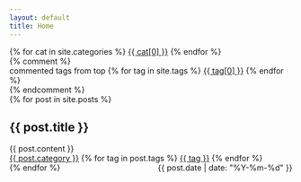 ```yaml
---
layout: default
title: Home
---
```

<div class="header categories">
    <div>
    {% for cat in site.categories %}
        <a class="topic-category" href="#0">{{ cat[0] }}</a>
    {% endfor %}
    </div>
    {% comment %}
    <div>
    commented tags from top
    {% for tag in site.tags %}
        <a class="topic-tag" href="#0">{{ tag[0] }}</a>
    {% endfor %}
    </div>
    {% endcomment %}
</div>
<div class="posts">
  {% for post in site.posts %}
    <article id="{{ post.title | slugify }}" class="post {% for tag in  post.tags %}{{ tag }} {% endfor %}{{ post.category }}">
      <div class="title">
        <h2>
          {{ post.title }}
          <a title='permalink' class="topic-slug" href="#{{ post.title | slugify }}"><i class="linkify icon"></i></a>
        </h2>
      </div>
      <div class="entry">
        {{ post.content }}
      </div>
      <div class="tags">
        <a class="tag topic-category" href="#0">{{ post.category }}</a>
        {% for tag in post.tags %}
          <a class="tag topic-tag" href="#0">{{ tag }}</a>
        {% endfor %}
        <span style="float: right;">{{ post.date | date: "%Y-%m-%d" }}</span>
      </div>
    </article>
  {% endfor %}
</div>
